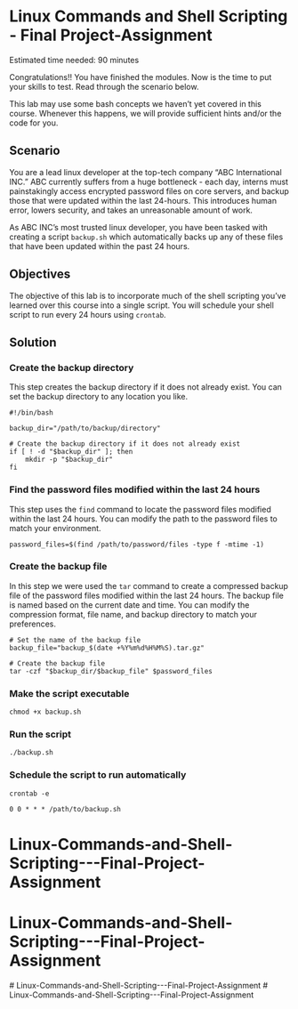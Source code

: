 # Linux Commands and Shell Scripting - Final Project-Assignment

Estimated time needed: 90 minutes

Congratulations!! You have finished the modules. Now is the time to put your skills to test. Read through the scenario below.

This lab may use some bash concepts we haven’t yet covered in this course. Whenever this happens, we will provide sufficient hints and/or the code for you.

## Scenario
You are a lead linux developer at the top-tech company “ABC International INC.” ABC currently suffers from a huge bottleneck - each day, interns must painstakingly access encrypted password files on core servers, and backup those that were updated within the last 24-hours. This introduces human error, lowers security, and takes an unreasonable amount of work.

As ABC INC’s most trusted linux developer, you have been tasked with creating a script `backup.sh` which automatically backs up any of these files that have been updated within the past 24 hours.

## Objectives
The objective of this lab is to incorporate much of the shell scripting you’ve learned over this course into a single script.
You will schedule your shell script to run every 24 hours using `crontab`.

## Solution

### Create the backup directory
This step creates the backup directory if it does not already exist. You can set the backup directory to any location you like.
```
#!/bin/bash

backup_dir="/path/to/backup/directory"

# Create the backup directory if it does not already exist
if [ ! -d "$backup_dir" ]; then
    mkdir -p "$backup_dir"
fi
```

### Find the password files modified within the last 24 hours
This step uses the `find` command to locate the password files modified within the last 24 hours. You can modify the path to the password files to match your environment.

```
password_files=$(find /path/to/password/files -type f -mtime -1)
```

### Create the backup file
In this step we were used the `tar` command to create a compressed backup file of the password files modified within the last 24 hours. The backup file is named based on the current date and time. You can modify the compression format, file name, and backup directory to match your preferences.

```
# Set the name of the backup file
backup_file="backup_$(date +%Y%m%d%H%M%S).tar.gz"

# Create the backup file
tar -czf "$backup_dir/$backup_file" $password_files
```

### Make the script executable

```
chmod +x backup.sh

```
### Run the script

```
./backup.sh

```
### Schedule the script to run automatically

```crontab -e```
```
0 0 * * * /path/to/backup.sh
```

# Linux-Commands-and-Shell-Scripting---Final-Project-Assignment
# Linux-Commands-and-Shell-Scripting---Final-Project-Assignment
#   L i n u x - C o m m a n d s - a n d - S h e l l - S c r i p t i n g - - - F i n a l - P r o j e c t - A s s i g n m e n t  
 #   L i n u x - C o m m a n d s - a n d - S h e l l - S c r i p t i n g - - - F i n a l - P r o j e c t - A s s i g n m e n t  
 